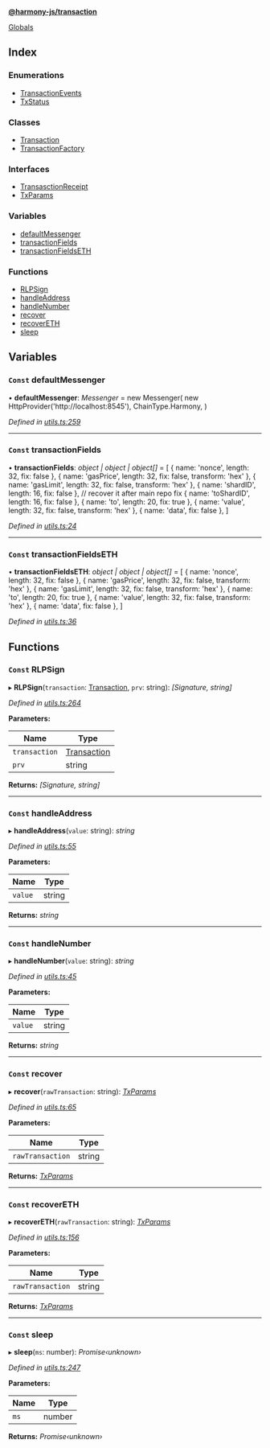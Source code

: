 **[@harmony-js/transaction](README.md)**

[Globals](README.md)

## Index

### Enumerations

* [TransactionEvents](enums/transactionevents.md)
* [TxStatus](enums/txstatus.md)

### Classes

* [Transaction](classes/transaction.md)
* [TransactionFactory](classes/transactionfactory.md)

### Interfaces

* [TransasctionReceipt](interfaces/transasctionreceipt.md)
* [TxParams](interfaces/txparams.md)

### Variables

* [defaultMessenger](README.md#const-defaultmessenger)
* [transactionFields](README.md#const-transactionfields)
* [transactionFieldsETH](README.md#const-transactionfieldseth)

### Functions

* [RLPSign](README.md#const-rlpsign)
* [handleAddress](README.md#const-handleaddress)
* [handleNumber](README.md#const-handlenumber)
* [recover](README.md#const-recover)
* [recoverETH](README.md#const-recovereth)
* [sleep](README.md#const-sleep)

## Variables

### `Const` defaultMessenger

• **defaultMessenger**: *Messenger* =  new Messenger(
  new HttpProvider('http://localhost:8545'),
  ChainType.Harmony,
)

*Defined in [utils.ts:259](https://github.com/FireStack-Lab/Harmony-sdk-core/blob/517232c/packages/harmony-transaction/src/utils.ts#L259)*

___

### `Const` transactionFields

• **transactionFields**: *object | object | object[]* =  [
  { name: 'nonce', length: 32, fix: false },
  { name: 'gasPrice', length: 32, fix: false, transform: 'hex' },
  { name: 'gasLimit', length: 32, fix: false, transform: 'hex' },
  { name: 'shardID', length: 16, fix: false },
  // recover it after main repo fix
  { name: 'toShardID', length: 16, fix: false },
  { name: 'to', length: 20, fix: true },
  { name: 'value', length: 32, fix: false, transform: 'hex' },
  { name: 'data', fix: false },
]

*Defined in [utils.ts:24](https://github.com/FireStack-Lab/Harmony-sdk-core/blob/517232c/packages/harmony-transaction/src/utils.ts#L24)*

___

### `Const` transactionFieldsETH

• **transactionFieldsETH**: *object | object | object[]* =  [
  { name: 'nonce', length: 32, fix: false },
  { name: 'gasPrice', length: 32, fix: false, transform: 'hex' },
  { name: 'gasLimit', length: 32, fix: false, transform: 'hex' },
  { name: 'to', length: 20, fix: true },
  { name: 'value', length: 32, fix: false, transform: 'hex' },
  { name: 'data', fix: false },
]

*Defined in [utils.ts:36](https://github.com/FireStack-Lab/Harmony-sdk-core/blob/517232c/packages/harmony-transaction/src/utils.ts#L36)*

## Functions

### `Const` RLPSign

▸ **RLPSign**(`transaction`: [Transaction](classes/transaction.md), `prv`: string): *[Signature, string]*

*Defined in [utils.ts:264](https://github.com/FireStack-Lab/Harmony-sdk-core/blob/517232c/packages/harmony-transaction/src/utils.ts#L264)*

**Parameters:**

Name | Type |
------ | ------ |
`transaction` | [Transaction](classes/transaction.md) |
`prv` | string |

**Returns:** *[Signature, string]*

___

### `Const` handleAddress

▸ **handleAddress**(`value`: string): *string*

*Defined in [utils.ts:55](https://github.com/FireStack-Lab/Harmony-sdk-core/blob/517232c/packages/harmony-transaction/src/utils.ts#L55)*

**Parameters:**

Name | Type |
------ | ------ |
`value` | string |

**Returns:** *string*

___

### `Const` handleNumber

▸ **handleNumber**(`value`: string): *string*

*Defined in [utils.ts:45](https://github.com/FireStack-Lab/Harmony-sdk-core/blob/517232c/packages/harmony-transaction/src/utils.ts#L45)*

**Parameters:**

Name | Type |
------ | ------ |
`value` | string |

**Returns:** *string*

___

### `Const` recover

▸ **recover**(`rawTransaction`: string): *[TxParams](interfaces/txparams.md)*

*Defined in [utils.ts:65](https://github.com/FireStack-Lab/Harmony-sdk-core/blob/517232c/packages/harmony-transaction/src/utils.ts#L65)*

**Parameters:**

Name | Type |
------ | ------ |
`rawTransaction` | string |

**Returns:** *[TxParams](interfaces/txparams.md)*

___

### `Const` recoverETH

▸ **recoverETH**(`rawTransaction`: string): *[TxParams](interfaces/txparams.md)*

*Defined in [utils.ts:156](https://github.com/FireStack-Lab/Harmony-sdk-core/blob/517232c/packages/harmony-transaction/src/utils.ts#L156)*

**Parameters:**

Name | Type |
------ | ------ |
`rawTransaction` | string |

**Returns:** *[TxParams](interfaces/txparams.md)*

___

### `Const` sleep

▸ **sleep**(`ms`: number): *Promise‹unknown›*

*Defined in [utils.ts:247](https://github.com/FireStack-Lab/Harmony-sdk-core/blob/517232c/packages/harmony-transaction/src/utils.ts#L247)*

**Parameters:**

Name | Type |
------ | ------ |
`ms` | number |

**Returns:** *Promise‹unknown›*